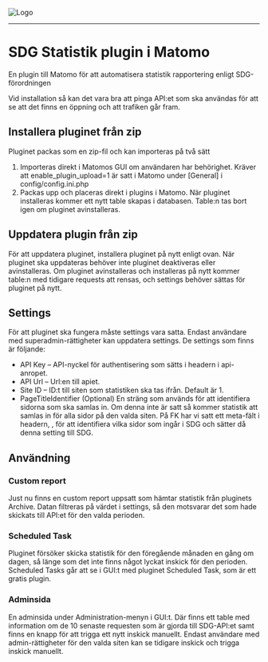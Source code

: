![Logo](https://docs.swedenconnect.se/technical-framework/latest/img/digg_centered.png)

---

# SDG Statistik plugin i Matomo
En plugin till Matomo för att automatisera statistik rapportering enligt SDG-förordningen

Vid installation så kan det vara bra att pinga API:et som ska användas för att se att det finns en öppning och att trafiken går fram.

## Installera pluginet från zip
Pluginet packas som en zip-fil och kan importeras på två sätt
1. Importeras direkt i Matomos GUI om användaren har behörighet. Kräver att enable_plugin_upload=1 är satt i Matomo under [General] i config/config.ini.php
2. Packas upp och placeras direkt i plugins i Matomo.
När pluginet installeras kommer ett nytt table skapas i databasen. Table:n tas bort igen om pluginet avinstalleras.

## Uppdatera plugin från zip
För att uppdatera pluginet, installera pluginet på nytt enligt ovan. När pluginet ska uppdateras behöver inte pluginet deaktiveras eller avinstalleras. Om pluginet avinstalleras och installeras på nytt kommer table:n med tidigare requests att rensas, och settings behöver sättas för pluginet på nytt.

## Settings
För att pluginet ska fungera måste settings vara satta.
Endast användare med superadmin-rättigheter kan uppdatera settings.
De settings som finns är följande:
- API Key – API-nyckel för authentisering som sätts i headern i api-anropet.
- API Url – Url:en till apiet.
- Site ID – ID:t till siten som statistiken ska tas ifrån. Default är 1.
- PageTitleIdentifier (Optional) En sträng som används för att identifiera sidorna som ska samlas in. Om denna inte är satt så kommer statistik att samlas in för alla sidor på den valda siten. På FK har vi satt ett meta-fält i headern, <meta name="sdg-tag" content="sdg">, för att identifiera vilka sidor som ingår i SDG och sätter då denna setting till SDG.

## Användning
### Custom report
Just nu finns en custom report uppsatt som hämtar statistik från pluginets Archive. Datan filtreras på värdet i settings, så den motsvarar det som hade skickats till API:et för den valda perioden.
### Scheduled Task
Pluginet försöker skicka statistik för den föregående månaden en gång om dagen, så länge som det inte finns något lyckat inskick för den perioden. Scheduled Tasks går att se i GUI:t med pluginet Scheduled Task, som är ett gratis plugin.
### Adminsida
En adminsida under Administration-menyn i GUI:t. Där finns ett table med information om de 10 senaste requesten som är gjorda till SDG-API:et samt finns en knapp för att trigga ett nytt inskick manuellt. Endast användare med admin-rättigheter för den valda siten kan se tidigare inskick och trigga inskick manuellt.
